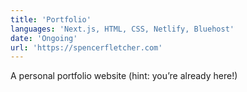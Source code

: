 ```yaml
---
title: 'Portfolio'
languages: 'Next.js, HTML, CSS, Netlify, Bluehost'
date: 'Ongoing'
url: 'https://spencerfletcher.com'
---
```

A personal portfolio website (hint: you’re already here!)